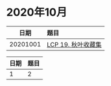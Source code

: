 # 2020年10月

| 日期     | 题目                                    |
| -------- | :-------------------------------------- |
| 20201001 | [LCP 19. 秋叶收藏集](./141.%20环形链表) |

| 日期 | 题目 |
| ---- | :--- |
| 1    | 2    |
